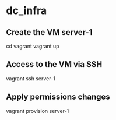 # dc_infra
## Create the VM server-1
cd vagrant
vagrant up

## Access to the VM via SSH
vagrant ssh server-1

## Apply permissions changes
vagrant provision server-1